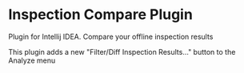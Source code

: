 # Inspection Compare Plugin
Plugin for Intellij IDEA. Compare your offline inspection results

This plugin adds a new "Filter/Diff Inspection Results..." button to the Analyze menu
